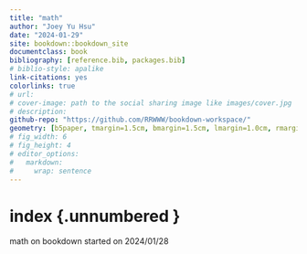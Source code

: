 ```yaml
---
title: "math"
author: "Joey Yu Hsu"
date: "2024-01-29"
site: bookdown::bookdown_site
documentclass: book
bibliography: [reference.bib, packages.bib]
# biblio-style: apalike
link-citations: yes
colorlinks: true
# url: 
# cover-image: path to the social sharing image like images/cover.jpg
# description: 
github-repo: "https://github.com/RRWWW/bookdown-workspace/"
geometry: [b5paper, tmargin=1.5cm, bmargin=1.5cm, lmargin=1.0cm, rmargin=1.0cm]
# fig_width: 6 
# fig_height: 4 
# editor_options: 
#   markdown: 
#     wrap: sentence
---
```


# index {.unnumbered }

math on bookdown started on 2024/01/28
